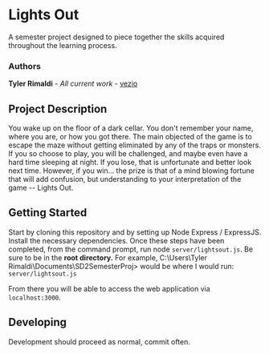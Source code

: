 # Lights Out

A semester project designed to piece together the skills acquired throughout the learning process.

### Authors

**Tyler Rimaldi** - *All current work* - [vezio](https://github.com/vezio)

## Project Description

You wake up on the floor of a dark cellar. You don't remember your name, where you are, or how you got there.  The main objected of the game is to escape the maze without getting eliminated by any of the traps or monsters. If you so choose to play, you will be challenged, and maybe even have a hard time sleeping at night. If you lose, that is unfortunate and better look next time. However, if you win... the prize is that of a mind blowing fortune that will add confusion, but understanding to your interpretation of the game -- Lights Out.

## Getting Started

Start by cloning this repository and by setting up Node Express / ExpressJS. Install the necessary dependencies. Once these steps have been completed, from the command prompt, run node `server/lightsout.js`. Be sure to be in the **root directory.** For example, C:\Users\Tyler Rimaldi\Documents\SD2SemesterProj> would be where I would run: `server/lightsout.js`

From there you will be able to access the web application via `localhost:3000`. 

## Developing

Development should proceed as normal, commit often. 
